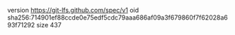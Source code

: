 version https://git-lfs.github.com/spec/v1
oid sha256:714901ef88ccde0e75edf5cdc79aaa686af09a3f679860f7f62028a693f71292
size 437
